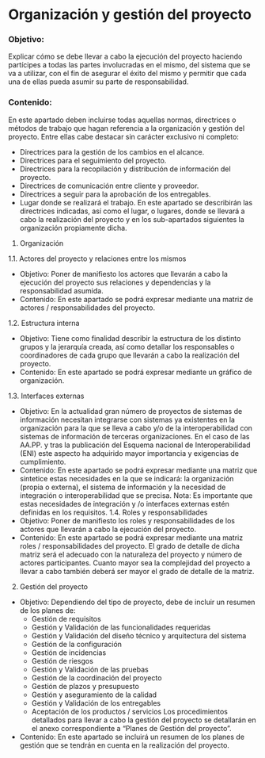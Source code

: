 # Organización y gestión del proyecto
### Objetivo: 
Explicar cómo se debe llevar a cabo la ejecución del proyecto haciendo partícipes a todas las partes involucradas en el mismo, del sistema que se va a utilizar, con el fin de asegurar el éxito del mismo y permitir que cada una de ellas pueda asumir su parte de responsabilidad.
### Contenido: 
En este apartado deben incluirse todas aquellas normas, directrices o métodos de trabajo que hagan referencia a la organización y gestión del proyecto. Entre ellas cabe destacar sin carácter exclusivo ni completo:
- Directrices para la gestión de los cambios en el alcance.
- Directrices para el seguimiento del proyecto.
- Directrices para la recopilación y distribución de información del proyecto.
- Directrices de comunicación entre cliente y proveedor.
- Directrices a seguir para la aprobación de los entregables.
- Lugar donde se realizará el trabajo.
En este apartado se describirán las directrices indicadas, así como el lugar, o lugares,
donde se llevará a cabo la realización del proyecto y en los sub-apartados siguientes la
organización propiamente dicha. 

1. Organización

1.1. Actores del proyecto y relaciones entre los mismos
* Objetivo: Poner de manifiesto los actores que llevarán a cabo la ejecución del proyecto sus relaciones y dependencias y la responsabilidad asumida.
* Contenido: En este apartado se podrá expresar mediante una matriz de actores / responsabilidades del proyecto.

1.2. Estructura interna
* Objetivo: Tiene como finalidad describir la estructura de los distinto grupos y la jerarquía creada, así como detallar los responsables o coordinadores de cada grupo que llevarán a cabo la realización del proyecto.
* Contenido: En este apartado se podrá expresar mediante un gráfico de organización.

1.3. Interfaces externas
* Objetivo: En la actualidad gran número de proyectos de sistemas de información necesitan integrarse con sistemas ya existentes en la organización para la que se lleva a cabo y/o de la interoperabilidad con sistemas de información de terceras organizaciones.
En el caso de las AA.PP. y tras la publicación del Esquema nacional de Interoperabilidad (ENI) este aspecto ha adquirido mayor importancia y exigencias de cumplimiento.
* Contenido: En este apartado se podrá expresar mediante una matriz que sintetice estas necesidades en la que se indicará: la organización (propia o externa), el sistema de información y la necesidad de integración o interoperabilidad que se precisa.
Nota: Es importante que estas necesidades de integración y /o interfaces externas estén
definidas en los requisitos.
1.4. Roles y responsabilidades
* Objetivo: Poner de manifiesto los roles y responsabilidades de los actores que llevarán a cabo la ejecución del proyecto.
* Contenido: En este apartado se podrá expresar mediante una matriz roles /
responsabilidades del proyecto. El grado de detalle de dicha matriz será el adecuado con
la naturaleza del proyecto y número de actores participantes. Cuanto mayor sea la
complejidad del proyecto a llevar a cabo también deberá ser mayor el grado de detalle de la matriz.
2. Gestión del proyecto
* Objetivo: Dependiendo del tipo de proyecto, debe de incluir un resumen de los planes de:
  - Gestión de requisitos
  - Gestión y Validación de las funcionalidades requeridas
  - Gestión y Validación del diseño técnico y arquitectura del sistema
  - Gestión de la configuración
  - Gestión de incidencias
  - Gestión de riesgos
  - Gestión y Validación de las pruebas
  - Gestión de la coordinación del proyecto
  - Gestión de plazos y presupuesto
  - Gestión y aseguramiento de la calidad
  - Gestión y Validación de los entregables
  - Aceptación de los productos / servicios
Los procedimientos detallados para llevar a cabo la gestión del proyecto se detallarán en el anexo correspondiente a “Planes de Gestión del proyecto”.
* Contenido: En este apartado se incluirá un resumen de los planes de gestión que se tendrán en cuenta en la realización del proyecto. 
